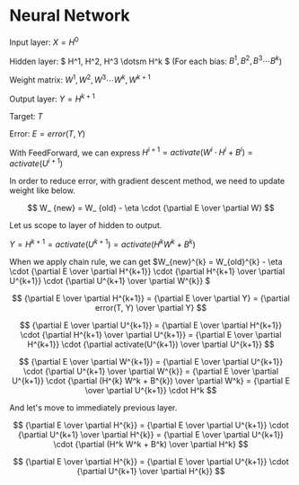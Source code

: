 # Neural Network

Input layer: $X = H^0$

Hidden layer: $ H^1, H^2, H^3 \dotsm H^k $ (For each bias: $B^1, B^2, B^3 \dotsm B^k$)

Weight matrix: $W^1, W^2, W^3 \dotsm W^k, W^{k+1}$

Output layer: $Y=H^{k+1}$

Target: $T$

Error: $E = error(T, Y)$

With FeedForward, we can express $H^{i+1} = activate(W^i \cdot H^i + B^i) = activate(U^{i+1})$

In order to reduce error, with gradient descent method, we need to update weight like below.

$$
W_ {new} = W_ {old} - \eta \cdot {\partial E \over \partial W}
$$

Let us scope to layer of hidden to output.

$Y = H^{k+1}= activate(U^{k+1}) = activate(H^k W^k + B^k)$

When we apply chain rule, we can get $W_{new}^{k} = W_{old}^{k} - \eta \cdot {\partial E \over \partial H^{k+1}} \cdot {\partial H^{k+1} \over \partial U^{k+1}} \cdot {\partial U^{k+1} \over \partial W^{k}} $

$$
{\partial E \over \partial H^{k+1}} = {\partial E \over \partial Y} = {\partial error(T, Y) \over \partial Y}
$$

$$
{\partial E \over \partial U^{k+1}} = {\partial E \over \partial H^{k+1}} \cdot {\partial H^{k+1} \over \partial U^{k+1}} = {\partial E \over \partial H^{k+1}} \cdot {\partial activate(U^{k+1}) \over \partial U^{k+1}}
$$

$$
{\partial E \over \partial W^{k+1}} = {\partial E \over \partial U^{k+1}} \cdot {\partial U^{k+1} \over \partial W^{k}} = {\partial E \over \partial U^{k+1}} \cdot {\partial (H^{k} W^k + B^{k}) \over \partial W^k} = {\partial E \over \partial U^{k+1}} \cdot H^k
$$

And let's move to immediately previous layer.

$$
{\partial E \over \partial H^{k}} = {\partial E \over \partial U^{k+1}} \cdot {\partial U^{k+1} \over \partial H^{k}} = {\partial E \over \partial U^{k+1}} \cdot {\partial (H^k W^k + B^k) \over \partial H^k}
$$


$$
{\partial E \over \partial H^{k}} = {\partial E \over \partial U^{k+1}} \cdot {\partial U^{k+1} \over \partial H^{k}}
$$
